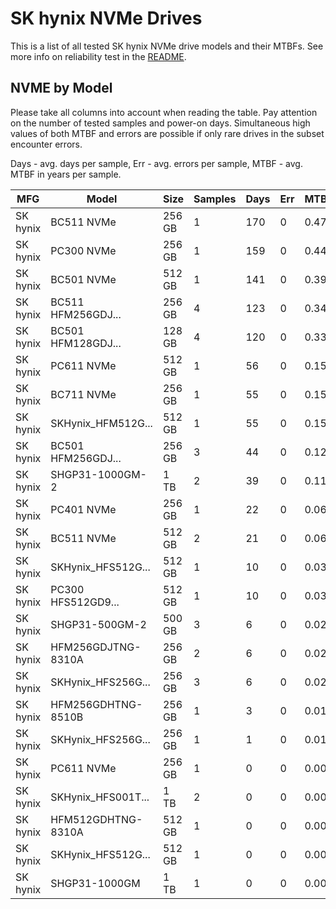 SK hynix NVMe Drives
====================

This is a list of all tested SK hynix NVMe drive models and their MTBFs. See more
info on reliability test in the [README](https://github.com/bsdhw/SMART).

NVME by Model
------------

Please take all columns into account when reading the table. Pay attention on the
number of tested samples and power-on days. Simultaneous high values of both MTBF
and errors are possible if only rare drives in the subset encounter errors.

Days - avg. days per sample,
Err  - avg. errors per sample,
MTBF - avg. MTBF in years per sample.

| MFG       | Model              | Size   | Samples | Days  | Err   | MTBF |
|-----------|--------------------|--------|---------|-------|-------|------|
| SK hynix  | BC511 NVMe         | 256 GB | 1       | 170   | 0     | 0.47   |
| SK hynix  | PC300 NVMe         | 256 GB | 1       | 159   | 0     | 0.44   |
| SK hynix  | BC501 NVMe         | 512 GB | 1       | 141   | 0     | 0.39   |
| SK hynix  | BC511 HFM256GDJ... | 256 GB | 4       | 123   | 0     | 0.34   |
| SK hynix  | BC501 HFM128GDJ... | 128 GB | 4       | 120   | 0     | 0.33   |
| SK hynix  | PC611 NVMe         | 512 GB | 1       | 56    | 0     | 0.15   |
| SK hynix  | BC711 NVMe         | 256 GB | 1       | 55    | 0     | 0.15   |
| SK hynix  | SKHynix_HFM512G... | 512 GB | 1       | 55    | 0     | 0.15   |
| SK hynix  | BC501 HFM256GDJ... | 256 GB | 3       | 44    | 0     | 0.12   |
| SK hynix  | SHGP31-1000GM-2    | 1 TB   | 2       | 39    | 0     | 0.11   |
| SK hynix  | PC401 NVMe         | 256 GB | 1       | 22    | 0     | 0.06   |
| SK hynix  | BC511 NVMe         | 512 GB | 2       | 21    | 0     | 0.06   |
| SK hynix  | SKHynix_HFS512G... | 512 GB | 1       | 10    | 0     | 0.03   |
| SK hynix  | PC300 HFS512GD9... | 512 GB | 1       | 10    | 0     | 0.03   |
| SK hynix  | SHGP31-500GM-2     | 500 GB | 3       | 6     | 0     | 0.02   |
| SK hynix  | HFM256GDJTNG-8310A | 256 GB | 2       | 6     | 0     | 0.02   |
| SK hynix  | SKHynix_HFS256G... | 256 GB | 3       | 6     | 0     | 0.02   |
| SK hynix  | HFM256GDHTNG-8510B | 256 GB | 1       | 3     | 0     | 0.01   |
| SK hynix  | SKHynix_HFS256G... | 256 GB | 1       | 1     | 0     | 0.01   |
| SK hynix  | PC611 NVMe         | 256 GB | 1       | 0     | 0     | 0.00   |
| SK hynix  | SKHynix_HFS001T... | 1 TB   | 2       | 0     | 0     | 0.00   |
| SK hynix  | HFM512GDHTNG-8310A | 512 GB | 1       | 0     | 0     | 0.00   |
| SK hynix  | SKHynix_HFS512G... | 512 GB | 1       | 0     | 0     | 0.00   |
| SK hynix  | SHGP31-1000GM      | 1 TB   | 1       | 0     | 0     | 0.00   |
